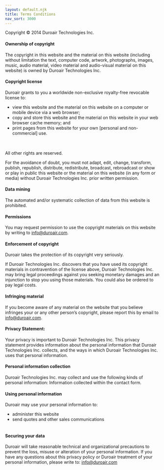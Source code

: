 ```yaml
---
layout: default.njk
title: Terms Conditions
nav_sort: 3000
---
```

Copyright © 2014 Duroair Technologies Inc.

#### Ownership of copyright

The copyright in this website and the material on this website (including without limitation the text, computer code, artwork, photographs, images, music, audio material, video material and audio-visual material on this website) is owned by Duroair Technologies Inc.

#### Copyright license

Duroair grants to you a worldwide non-exclusive royalty-free revocable license to:

- view this website and the material on this website on a computer or mobile device via a web browser;
- copy and store this website and the material on this website in your web browser cache memory; and
- print pages from this website for your own [personal and non-commercial] use.

<br><br>
All other rights are reserved.

For the avoidance of doubt, you must not adapt, edit, change, transform, publish, republish, distribute, redistribute, broadcast, rebroadcast or show or play in public this website or the material on this website (in any form or media) without Duroair Technologies Inc. prior written permission.

#### Data mining

The automated and/or systematic collection of data from this website is prohibited.

#### Permissions

You may request permission to use the copyright materials on this website by writing to info@duroair.com.

#### Enforcement of copyright

Duroair takes the protection of its copyright very seriously.

If Duroair Technologies Inc. discovers that you have used its copyright materials in contravention of the license above, Duroair Technologies Inc. may bring legal proceedings against you seeking monetary damages and an injunction to stop you using those materials. You could also be ordered to pay legal costs.

#### Infringing material

If you become aware of any material on the website that you believe infringes your or any other person’s copyright, please report this by email to info@duroair.com.

#### Privacy Statement:

Your privacy is important to Duroair Technologies Inc. This privacy statement provides information about the personal information that Duroair Technologies Inc. collects, and the ways in which Duroair Technologies Inc. uses that personal information.

#### Personal information collection

Duroair Technologies Inc. may collect and use the following kinds of personal information: Information collected within the contact form.

#### Using personal information

Duroair may use your personal information to:

- administer this website
- send quotes and other sales communications
<br><br>

#### Securing your data

Duroair will take reasonable technical and organizational precautions to prevent the loss, misuse or alteration of your personal information.
If you have any questions about this privacy policy or Duroair treatment of your personal information, please write to: info@duroair.com